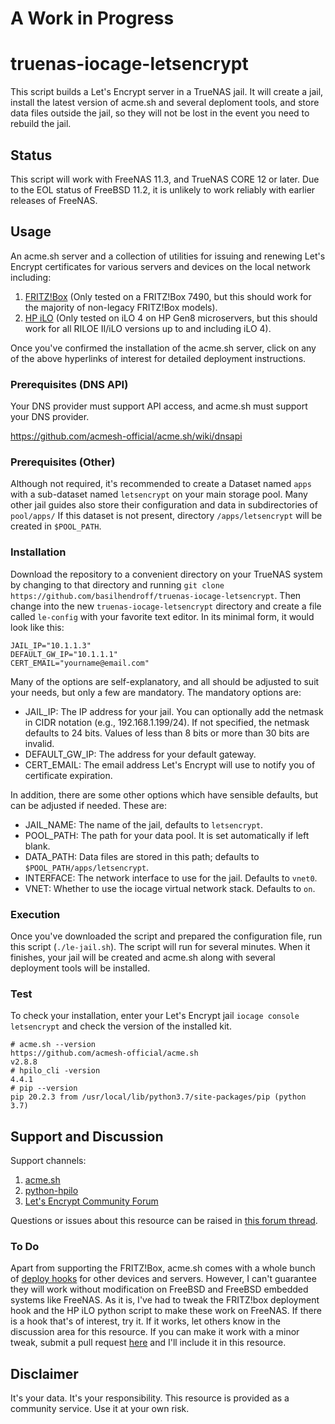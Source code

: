 # A Work in Progress
# truenas-iocage-letsencrypt
This script builds a Let's Encrypt server in a TrueNAS jail. It will create a jail, install the latest version of acme.sh and several deploment tools, and store data files outside the jail, so they will not be lost in the event you need to rebuild the jail.  

## Status
This script will work with FreeNAS 11.3, and TrueNAS CORE 12 or later. Due to the EOL status of FreeBSD 11.2, it is unlikely to work reliably with earlier releases of FreeNAS.

## Usage
An acme.sh server and a collection of utilities for issuing and renewing Let's Encrypt certificates for various servers and devices on the local network including:
1. [FRITZ!Box](https://github.com/basilhendroff/truenas-iocage-letsencrypt/blob/main/includes/FRITZ!BOX.md) (Only tested on a FRITZ!Box 7490, but this should work for the majority of non-legacy FRITZ!Box models).
2. [HP iLO](https://github.com/basilhendroff/truenas-iocage-letsencrypt/blob/main/includes/HPILO.md) (Only tested on iLO 4 on HP Gen8 microservers, but this should work for all RILOE II/iLO versions up to and including iLO 4).

Once you've confirmed the installation of the acme.sh server, click on any of the above hyperlinks of interest for detailed deployment instructions.

### Prerequisites (DNS API)

Your DNS provider must support API access, and acme.sh must support your DNS provider.

https://github.com/acmesh-official/acme.sh/wiki/dnsapi

### Prerequisites (Other)

Although not required, it's recommended to create a Dataset named `apps` with a sub-dataset named `letsencrypt` on your main storage pool.  Many other jail guides also store their configuration and data in subdirectories of `pool/apps/` If this dataset is not present, directory `/apps/letsencrypt` will be created in `$POOL_PATH`.

### Installation

Download the repository to a convenient directory on your TrueNAS system by changing to that directory and running `git clone https://github.com/basilhendroff/truenas-iocage-letsencrypt`. Then change into the new `truenas-iocage-letsencrypt` directory and create a file called `le-config` with your favorite text editor. In its minimal form, it would look like this:

```
JAIL_IP="10.1.1.3"
DEFAULT_GW_IP="10.1.1.1"
CERT_EMAIL="yourname@email.com"
```

Many of the options are self-explanatory, and all should be adjusted to suit your needs, but only a few are mandatory. The mandatory options are:

- JAIL_IP: The IP address for your jail. You can optionally add the netmask in CIDR notation (e.g., 192.168.1.199/24). If not specified, the netmask defaults to 24 bits. Values of less than 8 bits or more than 30 bits are invalid.
- DEFAULT_GW_IP: The address for your default gateway.
- CERT_EMAIL: The email address Let's Encrypt will use to notify you of certificate expiration.

In addition, there are some other options which have sensible defaults, but can be adjusted if needed. These are:

- JAIL_NAME: The name of the jail, defaults to `letsencrypt`.
- POOL_PATH: The path for your data pool. It is set automatically if left blank.
- DATA_PATH: Data files are stored in this path; defaults to `$POOL_PATH/apps/letsencrypt`.
- INTERFACE: The network interface to use for the jail. Defaults to `vnet0`.
- VNET: Whether to use the iocage virtual network stack. Defaults to `on`.

### Execution

Once you've downloaded the script and prepared the configuration file, run this script (`./le-jail.sh`). The script will run for several minutes. When it finishes, your jail will be created and acme.sh along with several deployment tools will be installed.

### Test

To check your installation, enter your Let's Encrypt jail `iocage console letsencrypt` and check the version of the installed kit.

```
# acme.sh --version
https://github.com/acmesh-official/acme.sh
v2.8.8
# hpilo_cli -version
4.4.1
# pip --version
pip 20.2.3 from /usr/local/lib/python3.7/site-packages/pip (python 3.7)
```

## Support and Discussion

Support channels:
1. [acme.sh](https://github.com/acmesh-official/acme.sh)
2. [python-hpilo](https://github.com/seveas/python-hpilo)
3. [Let's Encrypt Community Forum](https://community.letsencrypt.org/)

Questions or issues about this resource can be raised in [this forum thread]().  

### To Do
Apart from supporting the FRITZ!Box, acme.sh comes with a whole bunch of [deploy hooks](https://github.com/acmesh-official/acme.sh/wiki/deployhooks) for other devices and servers. However, I can't guarantee they will work without modification on FreeBSD and FreeBSD embedded systems like FreeNAS. As it is, I've had to tweak the FRITZ!box deployment hook and the HP iLO python script to make these work on FreeNAS. If there is a hook that's of interest, try it. If it works, let others know in the discussion area for this resource. If you can make it work with a minor tweak, submit a pull request [here](https://github.com/basilhendroff/truenas-iocage-letsencrypt) and I'll include it in this resource.

## Disclaimer
It's your data. It's your responsibility. This resource is provided as a community service. Use it at your own risk.

